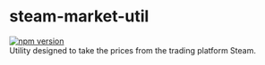 # steam-market-util
[![npm version](https://badge.fury.io/js/steam-market-util.svg)](https://badge.fury.io/js/steam-market-util)<br>
Utility designed to take the prices from the trading platform Steam.
